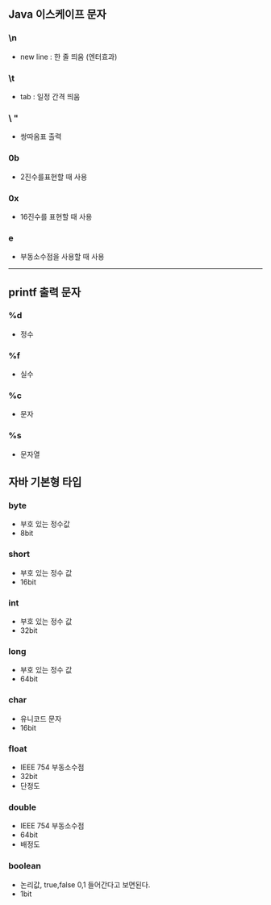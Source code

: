 ## Java 이스케이프 문자

### \n

- new line : 한 줄 띄움 (엔터효과)

### \t

- tab : 일정 간격 띄움

###  \ "

- 쌍따옴표 출력

### 0b

- 2진수를표현할 때 사용

### 0x

- 16진수를 표현할 때 사용

### e

- 부동소수점을 사용할 때 사용

------



## printf 출력 문자

### %d

- 정수

### %f

- 실수

### %c

- 문자

### %s

- 문자열

### 

## 자바 기본형 타입

### byte

- 부호 있는 정수값
- 8bit

### short

- 부호 있는 정수 값
- 16bit

### int

- 부호 있는 정수 값
- 32bit

### long

- 부호 있는 정수 값
- 64bit

### char

- 유니코드 문자
- 16bit

### float

- IEEE 754 부동소수점
- 32bit
- 단정도

### double

- IEEE 754 부동소수점
- 64bit
- 배정도

### boolean

- 논리값, true,false 0,1 들어간다고 보면된다.
- 1bit

